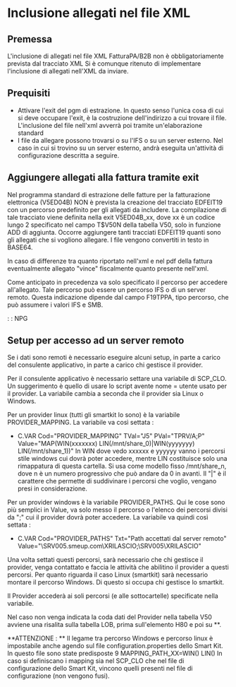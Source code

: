 # Inclusione allegati nel file XML

## Premessa
L'inclusione di allegati nel file XML FatturaPA/B2B non è obbligatoriamente prevista dal tracciato XML
Si è comunque ritenuto di implementare l'inclusione di allegati nell'XML da inviare.

## Prequisiti
* Attivare l'exit del pgm di estrazione. In questo senso l'unica cosa di cui si deve occupare l'exit, è la costruzione dell'indirizzo a cui trovare il file. L'inclusione del file nell'xml avverrà poi tramite un'elaborazione standard
* I file da allegare possono trovarsi o su l'IFS o su un server esterno. Nel caso in cui si trovino su un server esterno, andrà eseguita un'attività di configurazione descritta a seguire.

## Aggiungere allegati alla fattura tramite exit
Nel programma standard di estrazione delle fatture per la fatturazione elettronica (V5ED04B) NON è prevista la creazione del tracciato EDFEIT19 con un percorso predefinito per gli allegati da includere.
La compilazione di tale tracciato viene definita nella exit V5ED04B_xx, dove xx è un codice lungo 2 specificato nel campo T$V50N della tabella V50, solo in funzione ADD di aggiunta.
Occorre aggiungere tanti tracciati EDFEIT19 quanti sono gli allegati che si vogliono allegare.
I file vengono convertiti in testo in BASE64.

In caso di differenze tra quanto riportato nell'xml e nel pdf della fattura eventualmente allegato "vince" fiscalmente quanto presente nell'xml.

Come anticipato in precedenza va solo specificato il percorso per accedere all'allegato. Tale percorso può essere un percorso IFS o di un server remoto. Questa indicazione dipende dal campo F19TPPA, tipo percorso, che può assumere i valori IFS e SMB.

 :  : NPG

## Setup per accesso ad un server remoto
Se i dati sono remoti è necessario eseguire alcuni setup, in parte a carico del consulente applicativo, in parte a carico chi gestisce il provider.

Per il consulente applicativo è necessario settare una variabile di SCP_CLO. Un suggerimento è quello di usare lo script avente nome = utente usato per il provider.
La variabile cambia a seconda che il provider sia Linux o Windows.

Per un provider linux (tutti gli smartkit lo sono) è la variabile PROVIDER_MAPPING. La variabile va così settata : 
* C.VAR Cod="PROVIDER_MAPPING" TVal="J5" PVal="TPRV/A;P" Value="MAP(WIN(xxxxxxx) LIN(/mnt/share_0)|WIN(yyyyyyy) LIN(/mnt/share_1))"
In WIN dove vedo xxxxxx e yyyyyy vanno i percorsi stile windows cui dovrà poter accedere, mentre
LIN costituisce solo una rimappatura di questa cartella. Si usa come modello fisso /mnt/share_n, dove n è un numero progressivo che può andare da 0 in avanti. Il "|" è il carattere che permette di suddivinare i percorsi che voglio, vengano presi in considerazione.

Per un provider windows è la variabile PROVIDER_PATHS. Qui le cose sono più semplici in Value, va solo messo il percorso o l'elenco dei percorsi divisi da ";" cui il provider dovrà poter accedere. La variabile va quindi così settata : 
* C.VAR Cod="PROVIDER_PATHS" Txt="Path accettati dal server remoto" Value="\\SRV005.smeup.com\XRILASCIO;\\SRV005\XRILASCIO"

Una volta settati questi percorsi, sarà necessario che chi gestisce il provider, venga contattato e faccia le attività che abilitino il provider a questi percorsi. Per quanto riguarda il caso Linux (smartkit) sarà necessario montare il percorso Windows. Di questo si occupa chi gestisce lo smartkit.

Il Provider accederà ai soli percorsi (e alle sottocartelle) specificate nella variabile.

Nel caso non venga indicata la coda dati del Provider nella tabella V50 avviene una risalita sulla tabella LOB, prima sull'elemento H80 e poi su **.

**ATTENZIONE : **
Il legame tra percorso Windows e percorso linux è impostabile anche agendo sul file configuration.properties dello Smart Kit.
In questo file sono state predisposte 9 MAPPING_PATH_XX=WIN() LIN()
In caso si definiscano i mapping sia nel SCP_CLO che nel file di configurazione dello Smart Kit, vincono quelli presenti nel file di configurazione (non vengono fusi).
